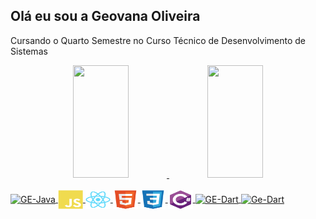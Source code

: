 ## Olá  eu sou a Geovana Oliveira
<p>Cursando o Quarto Semestre no Curso Técnico de Desenvolvimento de Sistemas </p>
<div align="center">
  <a href="https://github.com/GeovanaSilv">
  <img height="180em" width="42%" src="https://github-readme-stats.vercel.app/api?username=GeovanaSilv&show_icons=true&theme=dracula&include_all_commits=true&count_private=true"/_>
  <img height="180em"  width="42%" src="https://github-readme-stats.vercel.app/api/top-langs/?username=GeovanaSilv&layout=compact&langs_count=7&theme=dracula"/_>
</div>

<div style="display: inline_block"><br>
<img align="center" alt="GE-Java" height="30" width="40" src="https://cdn.jsdelivr.net/gh/devicons/devicon/icons/java/java-original.svg" />
  <img align="center" alt="GE-Js" height="30" width="40" src="https://raw.githubusercontent.com/devicons/devicon/master/icons/javascript/javascript-plain.svg">
  <img align="center" alt="GE-React" height="30" width="40" src="https://raw.githubusercontent.com/devicons/devicon/master/icons/react/react-original.svg">
  <img align="center" alt="GE-HTML" height="30" width="40" src="https://raw.githubusercontent.com/devicons/devicon/master/icons/html5/html5-original.svg">
  <img align="center" alt="GE-CSS" height="30" width="40" src="https://raw.githubusercontent.com/devicons/devicon/master/icons/css3/css3-original.svg">
  <img align="center" alt="GE-Csharp" height="30" width="40" src="https://raw.githubusercontent.com/devicons/devicon/master/icons/csharp/csharp-original.svg">
   <img align="center" alt="GE-Dart" height="30" width="40" src="https://cdn.jsdelivr.net/gh/devicons/devicon/icons/dart/dart-original.svg" />
  <img align="center" alt="Ge-Dart" height="30" width="40" src="https://cdn.jsdelivr.net/gh/devicons/devicon/icons/flutter/flutter-original.svg" />
 
</div>
  
